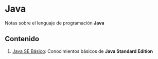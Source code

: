 # Java

Notas sobre el lenguaje de programación **Java**

## Contenido

1. [Java SE Básico](https://github.com/wlizama/MDManual/tree/master/content/Java/Java-SE-Basico.md): Conocimientos básicos de **Java Standard Edition**